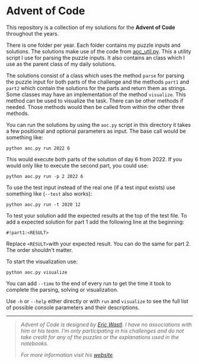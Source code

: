 # Advent of Code

This repository is a collection of my solutions for the **Advent of Code** throughout the years.

There is one folder per year. Each folder contains my puzzle inputs and solutions. The solutions make use of the code from [aoc_util.py](https://github.com/Nuhser/Advent-of-Code/blob/master/aoc_util.py). This a utility script I use for parsing the puzzle inputs. It also contains an class which I use as the parent class of my daily solutions.

The solutions consist of a class which uses the method `parse` for parsing the puzzle input for both parts of the challenge and the methods `part1` and `part2` which contain the solutions for the parts and return them as strings. Some classes may have an implementation of the method `visualize`. This method can be used to visualize the task. There can be other methods if needed. Those methods would then be called from within the other three methods.

You can run the solutions by using the `aoc.py` script in this directory it takes a few positional and optional parameters as input. The base call would be something like:

```
python aoc.py run 2022 6
```

This would execute both parts of the solution of day 6 from 2022. If you would only like to execute the second part, you could use:

```
python aoc.py run -p 2 2022 6
```

To use the test input instead of the real one (if a test input exists) use something like (`--test` also works):

```
python aoc.py run -t 2020 12
```

To test your solution add the expected results at the top of the test file. To add a expected solution for part 1 add the following line at the beginning:

```
#!part1:<RESULT>
```

Replace `<RESULT>`with your expected result. You can do the same for part 2. The order shouldn't matter.

To start the visualization use:

```
python aoc.py visualize
```

You can add `--time` to the end of every run to get the time it took to complete the parsing, solving or visualization.

Use `-h` or `--help` either directly or with `run` and `visualize` to see the full list of possible console parameters and their descriptions.

----

> *Advent of Code is designed by [Eric Wastl](https://twitter.com/ericwastl). I have no associations with him or his team. I'm only participating in his challenges and do not take credit for any of the puzzles or the explanations used in the notebooks.*
>
> *For more information visit his [website](https://adventofcode.com/2021/about).*
